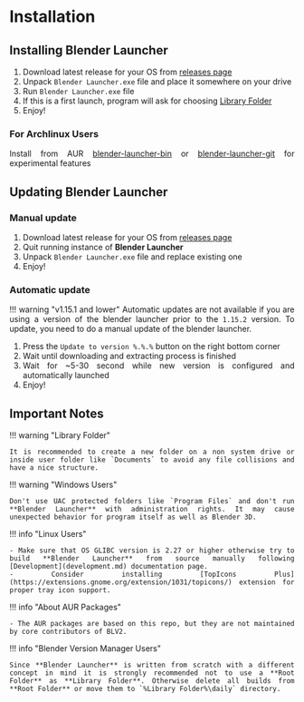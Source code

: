 <style>body {text-align: justify}</style>

# Installation

## Installing Blender Launcher

1. Download latest release for your OS from [releases page](https://github.com/Victor-IX/Blender-Launcher-V2/releases/latest)
1. Unpack `Blender Launcher.exe` file and place it somewhere on your drive
1. Run `Blender Launcher.exe` file
1. If this is a first launch, program will ask for choosing [Library Folder](library_folder.md)
1. Enjoy!

### For Archlinux Users

Install from AUR [blender-launcher-bin](https://aur.archlinux.org/packages/blender-launcher-bin) or [blender-launcher-git](https://aur.archlinux.org/packages/blender-launcher-git) for experimental features


## Updating Blender Launcher

### Manual update

1. Download latest release for your OS from [releases page](https://github.com/Victor-IX/Blender-Launcher-V2/releases/latest)
1. Quit running instance of **Blender Launcher**
1. Unpack `Blender Launcher.exe` file and replace existing one
1. Enjoy!

### Automatic update

!!! warning "v1.15.1 and lower"
    Automatic updates are not available if you are using a version of the blender launcher prior to the `1.15.2` version.
    To update, you need to do a manual update of the blender launcher.

1. Press the `Update to version %.%.%` button on the right bottom corner
2. Wait until downloading and extracting process is finished
3. Wait for ~5-30 second while new version is configured and automatically launched
4. Enjoy!

## Important Notes

!!! warning "Library Folder"

    It is recommended to create a new folder on a non system drive or inside user folder like `Documents` to avoid any file collisions and have a nice structure.

!!! warning "Windows Users"

    Don't use UAC protected folders like `Program Files` and don't run **Blender Launcher** with administration rights. It may cause unexpected behavior for program itself as well as Blender 3D.

!!! info "Linux Users"

    - Make sure that OS GLIBC version is 2.27 or higher otherwise try to build **Blender Launcher** from source manually following [Development](development.md) documentation page.
    - Consider installing [TopIcons Plus](https://extensions.gnome.org/extension/1031/topicons/) extension for proper tray icon support.

!!! info "About AUR Packages"

    - The AUR packages are based on this repo, but they are not maintained by core contributors of BLV2. 

!!! info "Blender Version Manager Users"

    Since **Blender Launcher** is written from scratch with a different concept in mind it is strongly recommended not to use a **Root Folder** as **Library Folder**. Otherwise delete all builds from **Root Folder** or move them to `%Library Folder%\daily` directory.
